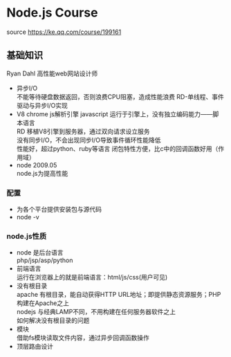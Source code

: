 
# Node.js Course

source https://ke.qq.com/course/199161  

## 基础知识
Ryan Dahl 高性能web网站设计师   
- 异步I/O   
不能等待硬盘数据返回，否则浪费CPU阻塞，造成性能浪费
RD-单线程、事件驱动与异步I/O实现  
- V8  chrome js解析引擎
javascript 运行于引擎上，没有独立编码能力——脚本语言   
RD 移植V8引擎到服务器，通过双向请求设立服务  
没有同步I/O，不会出现同步I/O导致事件循环性能降低  
性能好，超过python、ruby等语言
闭包特性方便，比c中的回调函数好用（作用域）  
- node 2009.05  
node.js为提高性能

### 配置
- 为各个平台提供安装包与源代码
- node -v

### node.js性质
- node 是后台语言    
php/jsp/asp/python   
- 前端语言   
运行在浏览器上的就是前端语言：html/js/css(用户可见)  
- 没有根目录  
apache 有根目录，能自动获得HTTP URL地址；即提供静态资源服务；PHP构建在Apache之上   
nodejs 与经典LAMP不同，不用构建在任何服务器软件之上  
如何解决没有根目录的问题
- 模块   
借助fs模块读取文件内容，通过异步回调函数操作
- 顶层路由设计


  

